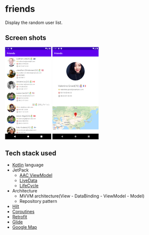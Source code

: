 # friends
Display the random user list.

## Screen shots
<p align="left">
<img src="/preview/image_01.png" width="30%"/>
<img src="/preview/image_02.png" width="30%"/>
</p>

## Tech stack used
- [Kotlin](https://kotlinlang.org/) language
- JetPack
  - [AAC ViewModel](https://developer.android.com/topic/libraries/architecture/viewmodel)
  - [LiveData](https://developer.android.com/topic/libraries/architecture/livedata)
  - [LifeCycle](https://developer.android.com/topic/libraries/architecture/lifecycle)
- Architecture
  - MVVM architecture(View - DataBinding - ViewModel - Model)
  - Repository pattern
- [Hilt](https://developer.android.com/training/dependency-injection/hilt-jetpack)
- [Coroutines](https://github.com/Kotlin/kotlinx.coroutines)
- [Retrofit](https://github.com/square/retrofit)
- [Glide](https://github.com/bumptech/glide)
- [Google Map](https://developers.google.com/maps/documentation/android-sdk/overview)
